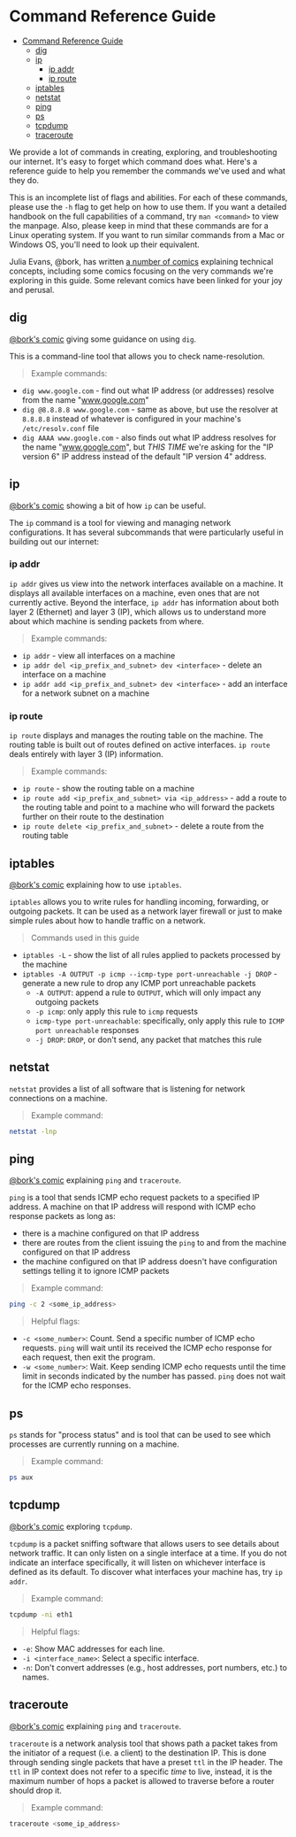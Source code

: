 # Command Reference Guide

- [Command Reference Guide](#command-reference-guide)
  - [dig](#dig)
  - [ip](#ip)
    - [ip addr](#ip-addr)
    - [ip route](#ip-route)
  - [iptables](#iptables)
  - [netstat](#netstat)
  - [ping](#ping)
  - [ps](#ps)
  - [tcpdump](#tcpdump)
  - [traceroute](#traceroute)

We provide a lot of commands in creating, exploring, and troubleshooting our internet. It's easy to forget which command does what. Here's a reference guide to help you remember the commands we've used and what they do.

This is an incomplete list of flags and abilities. For each of these commands, please use the `-h` flag to get help on how to use them. If you want a detailed handbook on the full capabilities of a command, try `man <command>` to view the manpage. Also, please keep in mind that these commands are for a Linux operating system. If you want to run similar commands from a Mac or Windows OS, you'll need to look up their equivalent.

Julia Evans, @bork, has written [a number of comics](https://wizardzines.com/comics/) explaining technical concepts, including some comics focusing on the very commands we're exploring in this guide. Some relevant comics have been linked for your joy and perusal.

## dig

[@bork's comic](https://wizardzines.com/comics/dig/) giving some guidance on using `dig`.

This is a command-line tool that allows you to check name-resolution.

> Example commands:

- `dig www.google.com` - find out what IP address (or addresses) resolve from the name "www.google.com"
- `dig @8.8.8.8 www.google.com` - same as above, but use the resolver at `8.8.8.8` instead of whatever is configured in your machine's `/etc/resolv.conf` file
- `dig AAAA www.google.com` - also finds out what IP address resolves for the name "www.google.com", but *THIS TIME* we're asking for the "IP version 6" IP address instead of the default "IP version 4" address.

## ip

[@bork's comic](https://wizardzines.com/comics/ip/) showing a bit of how `ip` can be useful.

The `ip` command is a tool for viewing and managing network configurations. It has several subcommands that were particularly useful in building out our internet:

### ip addr

`ip addr` gives us view into the network interfaces available on a machine. It displays all available interfaces on a machine, even ones that are not currently active. Beyond the interface, `ip addr` has information about both layer 2 (Ethernet) and layer 3 (IP), which allows us to understand more about which machine is sending packets from where.

> Example commands:

- `ip addr` - view all interfaces on a machine
- `ip addr del <ip_prefix_and_subnet> dev <interface>` - delete an interface on a machine
- `ip addr add <ip_prefix_and_subnet> dev <interface>` - add an interface for a network subnet on a machine

### ip route

`ip route` displays and manages the routing table on the machine. The routing table is built out of routes defined on active interfaces. `ip route` deals entirely with layer 3 (IP) information.

> Example commands:

- `ip route` - show the routing table on a machine
- `ip route add <ip_prefix_and_subnet> via <ip_address>` - add a route to the routing table and point to a machine who will forward the packets further on their route to the destination
- `ip route delete <ip_prefix_and_subnet>` - delete a route from the routing table

## iptables

[@bork's comic](https://wizardzines.com/comics/iptables/) explaining how to use `iptables`.

`iptables` allows you to write rules for handling incoming, forwarding, or outgoing packets. It can be used as a network layer firewall or just to make simple rules about how to handle traffic on a network.

> Commands used in this guide

- `iptables -L` - show the list of all rules applied to packets processed by the machine
- `iptables -A OUTPUT -p icmp --icmp-type port-unreachable -j DROP` - generate a new rule to drop any ICMP port unreachable packets
  - `-A OUTPUT`: append a rule to `OUTPUT`, which will only impact any outgoing packets
  - `-p icmp`: only apply this rule to `icmp` requests
  - `icmp-type port-unreachable`: specifically, only apply this rule to `ICMP port unreachable` responses
  - `-j DROP`: `DROP`, or don't send, any packet that matches this rule

## netstat

`netstat` provides a list of all software that is listening for network connections on a machine.

> Example command:

```bash
netstat -lnp
```

## ping

[@bork's comic](https://wizardzines.com/comics/ping/) explaining `ping` and `traceroute`.

`ping` is a tool that sends ICMP echo request packets to a specified IP address. A machine on that IP address will respond with ICMP echo response packets as long as:

- there is a machine configured on that IP address
- there are routes from the client issuing the `ping` to and from the machine configured on that IP address
- the machine configured on that IP address doesn't have configuration settings telling it to ignore ICMP packets

> Example command:

```bash
ping -c 2 <some_ip_address>
```

> Helpful flags:

- `-c <some_number>`: Count. Send a specific number of ICMP echo requests. `ping` will wait until its received the ICMP echo response for each request, then exit the program.
- `-w <some_number>`: Wait. Keep sending ICMP echo requests until the time limit in seconds indicated by the number has passed. `ping` does not wait for the ICMP echo responses.

## ps

`ps` stands for "process status" and is tool that can be used to see which processes are currently running on a machine.

> Example command:

```bash
ps aux
```

## tcpdump

[@bork's comic](https://wizardzines.com/comics/tcpdump/) exploring `tcpdump`.

`tcpdump` is a packet sniffing software that allows users to see details about network traffic. It can only listen on a single interface at a time. If you do not indicate an interface specifically, it will listen on whichever interface is defined as its default. To discover what interfaces your machine has, try `ip addr`.

> Example command:

```bash
tcpdump -ni eth1
```

> Helpful flags:

- `-e`: Show MAC addresses for each line.
- `-i <interface_name>`: Select a specific interface.
- `-n`: Don't convert addresses (e.g., host addresses, port numbers, etc.) to names.

## traceroute

[@bork's comic](https://wizardzines.com/comics/ping/) explaining `ping` and `traceroute`.

`traceroute` is a network analysis tool that shows path a packet takes from the initiator of a request (i.e. a client) to the destination IP. This is done through sending single packets that have a preset `ttl` in the IP header. The `ttl` in IP context does not refer to a specific *time* to live, instead, it is the maximum number of hops a packet is allowed to traverse before a router should drop it.

> Example command:

```bash
traceroute <some_ip_address>
```
